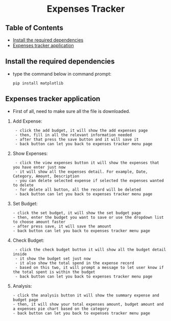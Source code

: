 <h1 align="center">Expenses Tracker</h1>

## Table of Contents 
- [Install the required dependencies](#install-the-required-dependencies)
- [Expenses tracker application](#expenses-tracker-application)

## Install the required dependencies
- type the command below in command prompt:
    ```
    pip install matplotlib
    ```

## Expenses tracker application

- First of all, need to make sure all the file is downloaded.

1. Add Expense:
   ```
    - click the add budget, it will show the add expenses page 
    - then, fill in all the relevant information needed 
    - after that press the save button and it will save it 
    - back button can let you back to expenses tracker menu page
   ```
   
2. Show Expenses:
   ```
    - click the view expenses button it will show the expenses that you have enter just now
    - it will show all the expenses detail. For example, Date, Category, Amount, Description
    - you can delete selected expense if selected the expenses wanted to delete
    - for delete all button, all the record will be deleted
    - back button can let you back to expenses tracker menu page
   ```

3. Set Budget:
   ```
   - click the set budget, it will show the set budget page 
   - then, enter the budget you want to save or use the dropdown list to choose amount faster
   - after press save, it will save the amount
   - back button can let you back to expenses tracker menu page
   ```

4. Check Budget:
   ```
    - click the check budget button it will show all the budget detail inside
    - it show the budget set just now
    - it also show the total spend in the expense record
    - based on this two, it will prompt a message to let user know if the total spent is within the budget
    - back button can let you back to expenses tracker menu page
   ```

5. Analysis:
    ```
    - click the analysis button it will show the summary expense and budget page 
    - then, it will show your total expenses amount, budget amount and a expenses pie chart based on the category
    - back button can let you back to expenses tracker menu page
    ```

